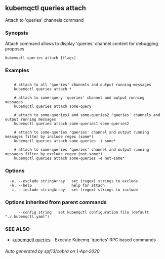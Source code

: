 ## kubemqctl queries attach

Attach to 'queries' channels command

### Synopsis

Attach command allows to display 'queries' channel content for debugging proposes

```
kubemqctl queries attach [flags]
```

### Examples

```

	# attach to all 'queries' channels and output running messages
	kubemqctl queries attach *
	
	# attach to some-query 'queries' channel and output running messages
	kubemqctl queries attach some-query

	# attach to some-queries1 and some-queries2 'queries' channels and output running messages
	kubemqctl queries attach some-queries1 some-queries2 

	# attach to some-queries 'queries' channel and output running messages filter by include regex (some*)
	kubemqctl queries attach some-queries -i some*

	# attach to some-queries 'queries' channel and output running messages filter by exclude regex (not-some*)
	kubemqctl queries attach some-queries -e not-some*

```

### Options

```
  -e, --exclude stringArray   set (regex) strings to exclude
  -h, --help                  help for attach
  -i, --include stringArray   set (regex) strings to include
```

### Options inherited from parent commands

```
      --config string   set kubemqctl configuration file (default "./.kubemqctl.yaml")
```

### SEE ALSO

* [kubemqctl queries](kubemqctl_queries.md)	 - Execute Kubemq 'queries' RPC based commands

###### Auto generated by spf13/cobra on 1-Apr-2020
